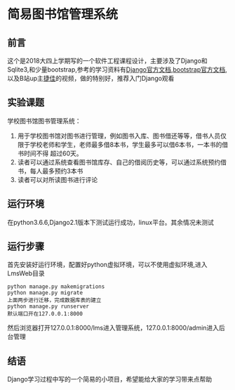 # 简易图书馆管理系统
## 前言
这个是2018大四上学期写的一个软件工程课程设计，主要涉及了Django和Sqlite3,和少量bootstrap,参考的学习资料有[Django官方文档](https://docs.djangoproject.com/zh-hans/2.1/),[bootstrap官方文档](https://getbootstrap.com/),以及B站up主[捷佳](https://space.bilibili.com/179328791/#/)的视频，做的特别好，推荐入门Django观看
## 实验课题
学校图书馆图书管理系统：
 1. 用于学校图书馆对图书进行管理，例如图书入库、图书借还等等，借书人员仅限于学校老师和学生，老师最多借8本书，学生最多可以借6本书，一本书的借书时间不得 超过60天。
 2. 读者可以通过系统查看图书馆库存、自己的借阅历史等，可以通过系统预约借书，每人最多预约3本书
 3. 读者可以对所读图书进行评论
 
## 运行环境
在python3.6.6,Django2.1版本下测试运行成功，linux平台。其余情况未测试
## 运行步骤
首先安装好运行环境，配置好python虚拟环境，可以不使用虚拟环境,进入LmsWeb目录
```
python manage.py makemigrations
python manage.py migrate
上面两步进行迁移，完成数据库表的建立
python manage.py runserver
默认端口开在127.0.0.1:8000
```
然后浏览器打开127.0.0.1:8000/lms进入管理系统，127.0.0.1:8000/admin进入后台管理
## 结语
Django学习过程中写的一个简易的小项目，希望能给大家的学习带来点帮助

